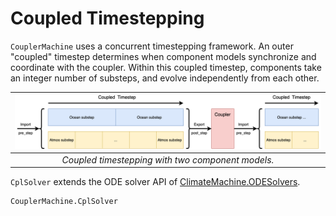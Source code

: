 # Coupled Timestepping

`CouplerMachine` uses a concurrent timestepping framework. An outer "coupled" timestep
determines when component models synchronize and coordinate with the coupler.
Within this coupled timestep, components take an integer number of substeps, and evolve
independently from each other.

| ![Coupled Timestepping](images/cpltimestep.png) |
|:--:|
| *Coupled timestepping with two component models.* |

`CplSolver` extends the ODE solver API of
[ClimateMachine.ODESolvers](https://clima.github.io/ClimateMachine.jl/latest/APIs/Numerics/ODESolvers/ODESolvers/).

```@docs
CouplerMachine.CplSolver
```